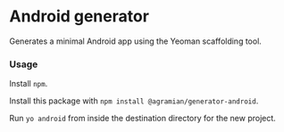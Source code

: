 # Android generator

Generates a minimal Android app using the Yeoman scaffolding tool.

### Usage

Install `npm`.

Install this package with `npm install @agramian/generator-android`.

Run `yo android` from inside the destination directory for the new project.
